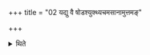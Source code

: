 +++
title = "02 यद्यु वै षोडश्युक्थ्यचमसानामुत्तमङ्"

+++

<details><summary>थिते</summary>

यद्यु वै षोडश्युक्थ्यचमसानामुत्तमं गणमुन्नयन्नेकस्मै चमसगणाय राजानमतिरेचयति २
</details>
